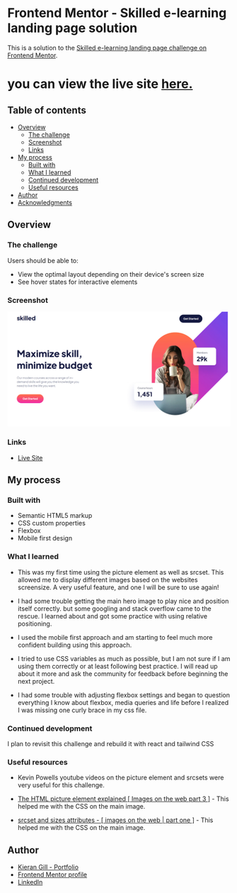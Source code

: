 # Frontend Mentor - Skilled e-learning landing page solution

This is a solution to the [Skilled e-learning landing page challenge on Frontend Mentor](https://www.frontendmentor.io/challenges/skilled-elearning-landing-page-S1ObDrZ8q).

# you can view the live site [here.](https://kieran-gill-e-learning-landing-page.vercel.app/)

## Table of contents

- [Overview](#overview)
  - [The challenge](#the-challenge)
  - [Screenshot](#screenshot)
  - [Links](#links)
- [My process](#my-process)
  - [Built with](#built-with)
  - [What I learned](#what-i-learned)
  - [Continued development](#continued-development)
  - [Useful resources](#useful-resources)
- [Author](#author)
- [Acknowledgments](#acknowledgments)

## Overview

### The challenge

Users should be able to:

- View the optimal layout depending on their device's screen size
- See hover states for interactive elements

### Screenshot

![](./2022-11-15%2014_40_55-Skilled%20e-learning%20landing%20page.png)

### Links

- [Live Site](https://kieran-gill-e-learning-landing-page.vercel.app/)

## My process

### Built with

- Semantic HTML5 markup
- CSS custom properties
- Flexbox
- Mobile first design

### What I learned

- This was my first time using the picture element as well as srcset. This allowed me to display different images based on the websites screensize. A very useful feature, and one I will be sure to use again!

- I had some trouble getting the main hero image to play nice and position itself correctly. but some googling and stack overflow came to the rescue. I learned about and got some practice with using relative positioning.

- I used the mobile first approach and am starting to feel much more confident building using this approach.

- I tried to use CSS variables as much as possible, but I am not sure if I am using them correctly or at least following best practice. I will read up about it more and ask the community for feedback before beginning the next project.

- I had some trouble with adjusting flexbox settings and began to question everything I know about flexbox, media queries and life before I realized I was missing one curly brace in my css file.

### Continued development

I plan to revisit this challenge and rebuild it with react and tailwind CSS

### Useful resources

- Kevin Powells youtube videos on the picture element and srcsets were very useful for this challenge.
- [The HTML picture element explained [ Images on the web part 3 ]](https://www.youtube.com/watch?v=Rik3gHT24AM&t=801s) - This helped me with the CSS on the main image.

- [srcset and sizes attributes - [ images on the web | part one ]](https://www.youtube.com/watch?v=2QYpkrX2N48&t=7s) - This helped me with the CSS on the main image.

## Author

- [Kieran Gill - Portfolio ](https://kieran-gill-portfolio.netlify.app/)
- [Frontend Mentor profile](hhttps://www.frontendmentor.io/profile/KieranWebDev)
- [LinkedIn](www.linkedin.com/in/kieran-gill)
